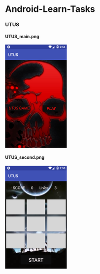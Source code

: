 # Android-Learn-Tasks
<h3>UTUS</h3>

<h4>UTUS_main.png</h4>
<img src="screenshot/UTUS_main.png" width=200 ,height=200 />

<h4>UTUS_second.png</h4>
<img src="screenshot/UTUS_second.png" width=200 ,height=200 />

